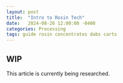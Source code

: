 ```yaml
---
layout: post
title:  "Intro to Rosin Tech"
date:   2024-08-26 12:00:00 -0400
categories: Processing
tags: guide rosin concentrates dabs carts
---
```


## WIP
This article is currently being researched.